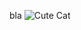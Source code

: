 bla
![Cute Cat](https://external-content.duckduckgo.com/iu/?u=http%3A%2F%2Fwww.clipartbest.com%2Fcliparts%2FdT6%2Fo9o%2FdT6o9o8bc.jpeg&f=1&nofb=1&ipt=d433171800dc0d560fad37f593f824a181e1d45a3c52ff0d7fc08eddf7aec49e)
